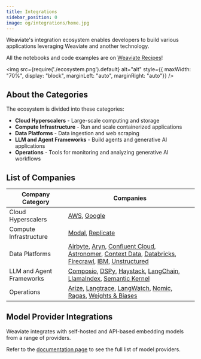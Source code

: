 ```yaml
---
title: Integrations
sidebar_position: 0
image: og/integrations/home.jpg
---
```


Weaviate's integration ecosystem enables developers to build various applications leveraging Weaviate and another technology.

All the notebooks and code examples are on [Weaviate Recipes](https://github.com/weaviate/recipes)!

<img
    src={require('./ecosystem.png').default}
    alt="alt"
    style={{ maxWidth: "70%", display: "block", marginLeft: "auto", marginRight: "auto"}}
/>


## About the Categories
The ecosystem is divided into these categories:

* **Cloud Hyperscalers** - Large-scale computing and storage
* **Compute Infrastructure** - Run and scale containerized applications
* **Data Platforms** - Data ingestion and web scraping 
* **LLM and Agent Frameworks** - Build agents and generative AI applications
* **Operations** - Tools for monitoring and analyzing generative AI workflows



## List of Companies

| Company Category | Companies |
|------------------|-----------|
| Cloud Hyperscalers | [AWS](/docs/integrations/cloud-hyperscalers/aws), [Google](/docs/integrations/cloud-hyperscalers/google)|
| Compute Infrastructure | [Modal](/docs/integrations/compute-infrastructure/modal), [Replicate](/docs/integrations/compute-infrastructure/replicate) |
| Data Platforms |[Airbyte](/docs/integrations/data-platforms/airbyte), [Aryn](/docs/integrations/data-platforms/aryn/), [Confluent Cloud](/docs/integrations/data-platforms/confluent-cloud), [Astronomer](/docs/integrations/data-platforms/astronomer), [Context Data](/docs/integrations/data-platforms/context-data/), [Databricks](/docs/integrations/data-platforms/databricks/), [Firecrawl](/docs/integrations/data-platforms/firecrawl), [IBM](/docs/integrations/data-platforms/ibm/),  [Unstructured](/docs/integrations/data-platforms/unstructured) |
| LLM and Agent Frameworks | [Composio](/docs/integrations/llm-agent-frameworks/composio/), [DSPy](/docs/integrations/llm-agent-frameworks/dspy/), [Haystack](/docs/integrations/llm-agent-frameworks/haystack/), [LangChain](/docs/integrations/llm-agent-frameworks/langchain/), [LlamaIndex](/docs/integrations/llm-agent-frameworks/llamaindex/), [Semantic Kernel](/docs/integrations/llm-agent-frameworks/semantic-kernel/) |
| Operations | [Arize](/docs/integrations/operations/arize/), [Langtrace](/docs/integrations/operations/langtrace/), [LangWatch](/docs/integrations/operations/langwatch/), [Nomic](/docs/integrations/operations/nomic/), [Ragas](/docs/integrations/operations/ragas/), [Weights & Biases](/docs/integrations/operations/wandb/) |

## Model Provider Integrations 
Weaviate integrates with self-hosted and API-based embedding models from a range of providers.

Refer to the [documentation page](/docs/weaviate/model-providers) to see the full list of model providers.